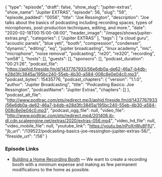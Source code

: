 {
  "type": "episode",
  "draft": false,
  "show_slug": "jupiter-extras",
  "show_name": "Jupiter EXTRAS",
  "episode": 56,
  "slug": "56",
  "episode_padded": "0056",
  "title": "Joe Ressington",
  "description": "Joe talks about the basics of podcasting including recording spaces, types of microphones, post-production techniques, editing, and more.",
  "date": "2020-02-18T00:15:00-08:00",
  "header_image": "/images/shows/jupiter-extras.png",
  "categories": [
    "Jupiter EXTRAS"
  ],
  "tags": [
    "a cloud guru",
    "acoustic panels",
    "blue yeti",
    "booth",
    "compression",
    "condenser",
    "dynamic",
    "editing",
    "eq",
    "jupiter broadcasting",
    "linux academy",
    "mic",
    "microphone",
    "noise removal",
    "podcasting",
    "re20",
    "re320",
    "recording",
    "sm58"
  ],
  "hosts": [],
  "guests": [],
  "sponsors": [],
  "podcast_duration": "00:21:26",
  "podcast_file": "https://aphid.fireside.fm/d/1437767933/56e6db0a-de62-46a7-b4db-e28d3fc3845a/195bc240-55eb-4b30-a584-008c8e0e04c0.mp3",
  "podcast_bytes": 15435776,
  "podcast_chapters": {
    "version": "1.1.0",
    "author": "Jupiter Broadcasting",
    "title": "Podcasting Basics: Joe Ressington",
    "podcastName": "Jupiter Extras",
    "chapters": []
  },
  "podcast_alt_file": "http://www.podtrac.com/pts/redirect.mp3/aphid.fireside.fm/d/1437767933/56e6db0a-de62-46a7-b4db-e28d3fc3845a/195bc240-55eb-4b30-a584-008c8e0e04c0.mp3",
  "podcast_ogg_file": null,
  "video_file": "http://www.podtrac.com/pts/redirect.mp4/201406.jb-dl.cdn.scaleengine.net/extras/2020/extras-056.mp4",
  "video_hd_file": null,
  "video_mobile_file": null,
  "youtube_link": "https://youtu.be/nPoXnWu8FfU",
  "jb_url": "/139522/podcasting-basics-joe-ressington-jupiter-extras-56/",
  "fireside_url": "/56"
}


### Episode Links

  * [Building a Home Recording Booth](https://fridaystream.com/articles/building-a-home-recording-booth "Building a Home Recording Booth") — We want to create a recording booth with a minimum expense and making as few permanent modifications to the home as possible.


